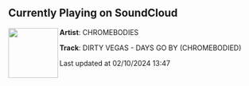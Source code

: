 ## Currently Playing on SoundCloud

[<img align="left" width="100" src="https://i1.sndcdn.com/artworks-yoI3yqA4ucvEZ34D-vEJgOg-t500x500.jpg">](https://soundcloud.com/chromebodies/daysgoby?in=saxurn/sets/tmp/)

**Artist**: CHROMEBODIES 

**Track**: DIRTY VEGAS - DAYS GO BY (CHROMEBODIED)

Last updated at 02/10/2024 13:47
